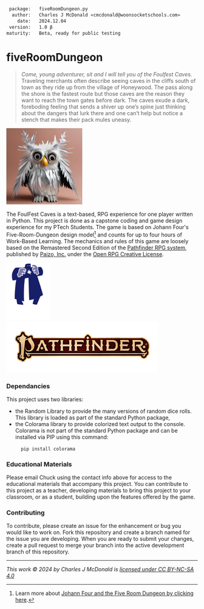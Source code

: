      package:   fiveRoomDungeon.py
      author:   Charles J McDonald «cmcdonald@woonsocketschools.com»
        date:   2024.12.04
     version:   1.0 β
    maturity:   Beta, ready for public testing

# fiveRoomDungeon

> _Come, young adventurer, sit and I will tell you of the Foulfest Caves._ \
Traveling merchants often describe seeing caves in the cliffs south of town as they ride up from the village of
Honeywood. The pass along the shore is the fastest route but those caves are the reason they want to reach the town
gates before dark. The caves exude a dark, foreboding feeling that sends a shiver up one’s spine just thinking about
the dangers that lurk there and one can’t help but notice a stench that makes their pack mules uneasy.

![Foulfur](/assets/owlbearStuffed.jpg)

The FoulFest Caves is a text-based, RPG experience for one player written in Python. This project is done as a capstone
coding and game design experience for my PTech Students. The game is based on Johann Four's Five-Room-Dungeon design
model[^1] and counts for up to four hours of Work-Based Learning. The mechanics and rules of this game are loosely
based on the Remastered Second Edition of the [Pathfinder RPG system](https://paizo.com/pathfinder/beginnerbox),
published by [Paizo, Inc.](https://paizo.com) under the [Open RPG Creative License](https://paizo.com/orclicense).

![Paizo, Inc](/assets/paizo.png)
![Pathfinder Role Playing Game](/assets/2E-Logo150.png)

### Dependancies
This project uses two libraries:
- the Random Library to provide the many versions of random dice rolls. This library is loaded as part of the standard
    Python package,
- the Colorama library to provide colorized text output to the console. Colorama is not part of the standard Python
  package and can be installed via PIP using this command:
    ```
      pip install colorama
    ```

### Educational Materials
Please email Chuck using the contact info above for access to the educational materials that accompany this project.
You can contribute to this project as a teacher, developing materials to bring this project to your classroom, or as
a student, building upon the features offered by the game.

### Contributing
To contribute, please create an issue for the enhancement or bug you would like to work on. Fork this repository
and create a branch named for the issue you are developing. When you are ready to submit your changes, create a pull
request to merge your branch into the active development branch of this repository.

[^1]: Learn more about [Johann Four and the Five Room Dungeon by clicking here](https://www.roleplayingtips.com/5-room-dungeons/).

---
_This work © 2024 by Charles J McDonald is [licensed under CC BY-NC-SA 4.0](https://github.com/cjmcdonald42/fiveRoomDungeon/blob/main/docs/LICENSE.md)_

